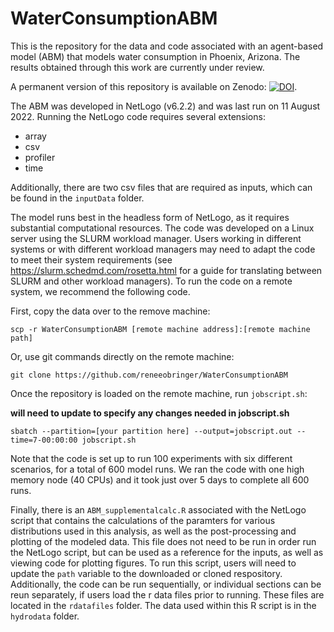 # WaterConsumptionABM

This is the repository for the data and code associated with an agent-based model (ABM) that models water consumption in Phoenix, Arizona. The results obtained through this work are currently under review.

A permanent version of this repository is available on Zenodo: [![DOI](https://zenodo.org/badge/481630249.svg)](https://zenodo.org/doi/10.5281/zenodo.10262261).

The ABM was developed in NetLogo (v6.2.2) and was last run on 11 August 2022. Running the NetLogo code requires several extensions: 

*  array
*  csv
*  profiler
*  time

Additionally, there are two csv files that are required as inputs, which can be found in the `inputData` folder.

The model runs best in the headless form of NetLogo, as it requires substantial computational resources. The code was developed on a Linux server using the SLURM workload manager. Users working in different systems or with different workload managers may need to adapt the code to meet their system requirements (see https://slurm.schedmd.com/rosetta.html for a guide for translating between SLURM and other workload managers). To run the code on a remote system, we recommend the following code. 

First, copy the data over to the remove machine:

```shell
scp -r WaterConsumptionABM [remote machine address]:[remote machine path]
```

Or, use git commands directly on the remote machine: 

```shell
git clone https://github.com/reneeobringer/WaterConsumptionABM
```

Once the repository is loaded on the remote machine, run `jobscript.sh`:

**will need to update to specify any changes needed in jobscript.sh**

```shell
sbatch --partition=[your partition here] --output=jobscript.out --time=7-00:00:00 jobscript.sh
```

Note that the code is set up to run 100 experiments with six different scenarios, for a total of 600 model runs. We ran the code with one high memory node (40 CPUs) and it took just over 5 days to complete all 600 runs. 

Finally, there is an `ABM_supplementalcalc.R` associated with the NetLogo script that contains the calculations of the paramters for various distributions used in this analysis, as well as the post-processing and plotting of the modeled data. This file does not need to be run in order run the NetLogo script, but can be used as a reference for the inputs, as well as viewing code for plotting figures. To run this script, users will need to update the `path` variable to the downloaded or cloned respository. Additionally, the code can be run sequentially, or individual sections can be reun separately, if users load the r data files prior to running. These files are located in the `rdatafiles` folder. The data used within this R script is in the `hydrodata` folder.

